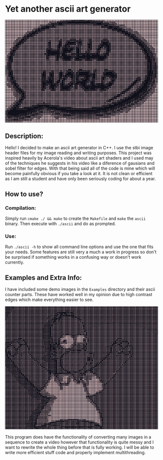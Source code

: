 # Yet another ascii art generator

![image](examples/helloworld_ascii.png)

## Description:

Hello! I decided to make an ascii art generator in C++. I use the stbi image header files for my image reading and writing purposes. This project was inspired heavily by Acerola's video about ascii art shaders and I used may of the techniques he suggests in his video like a diference of gausians and sobel filter for edges. With that being said all of the code is mine which will become painfully obvious if you take a look at it. It is not clean or efficient as I am still a student and have only been seriously coding for about a year.

## How to use?

### Compilation: 

Simply run `cmake ./ && make` to create the `Makefile` and `make` the `ascii` binary. Then execute with `./ascii` and do as prompted.

### Use:

Run `./ascii -h` to show all command line options and use the one that fits your needs. Some features are still very a much a work in progress so don't be surprised if something works in a confusing way or doesn't work currently.

## Examples and Extra Info:

I have included some demo images in the `Examples` directory and their ascii counter parts. These have worked well in my opinion due to high contrast edges which make everything easier to see.

![image](examples/homer_ascii.png)

This program does have the functionality of converting many images in a sequence to create a video however that functionality is quite messy and I want to rewrite the whole thing before that is fully working. I will be able to write more efficient stuff code and properly implement multithreading.